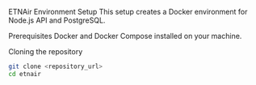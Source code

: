 ETNAir Environment Setup
This setup creates a Docker environment for Node.js API and PostgreSQL.

Prerequisites
Docker and Docker Compose installed on your machine.

Cloning the repository
```bash
git clone <repository_url>
cd etnair
